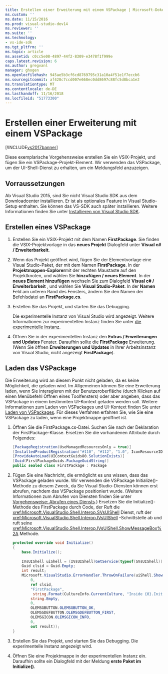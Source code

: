 ```yaml
---
title: Erstellen einer Erweiterung mit einem VSPackage | Microsoft-Dokumentation
ms.custom: ''
ms.date: 11/15/2016
ms.prod: visual-studio-dev14
ms.reviewer: ''
ms.suite: ''
ms.technology:
- vs-ide-sdk
ms.tgt_pltfrm: ''
ms.topic: article
ms.assetid: c0cc5e08-4897-44f2-8309-e3478f1f999e
caps.latest.revision: 6
ms.author: gregvanl
manager: ghogen
ms.openlocfilehash: 945ae5b3cf6cd8769795c31a10a4f51e1f7eccb6
ms.sourcegitcommit: af428c7ccd007e668ec0dd8697c88fc5d8bca1e2
ms.translationtype: MT
ms.contentlocale: de-DE
ms.lasthandoff: 11/16/2018
ms.locfileid: "51773300"
---
```

# <a name="creating-an-extension-with-a-vspackage"></a>Erstellen einer Erweiterung mit einem VSPackage
[!INCLUDE[vs2017banner](../includes/vs2017banner.md)]

Diese exemplarische Vorgehensweise erstellen Sie ein VSIX-Projekt, und fügen Sie ein VSPackage-Projekt-Element. Wir verwenden das VSPackage, um der UI-Shell-Dienst zu erhalten, um ein Meldungsfeld anzuzeigen.  
  
## <a name="prerequisites"></a>Vorraussetzungen  
 Ab Visual Studio 2015, sind Sie nicht Visual Studio SDK aus dem Downloadcenter installieren. Er ist als optionales Feature in Visual Studio-Setup enthalten. Sie können das VS-SDK auch später installieren. Weitere Informationen finden Sie unter [Installieren von Visual Studio SDK](../extensibility/installing-the-visual-studio-sdk.md).  
  
## <a name="creating-a-vspackage"></a>Erstellen eines VSPackage  
  
1.  Erstellen Sie ein VSIX-Projekt mit dem Namen **FirstPackage**. Sie finden die VSIX-Projektvorlage in das **neues Projekt** Dialogfeld unter **Visual c# / Erweiterbarkeit**.  
  
2.  Wenn das Projekt geöffnet wird, fügen Sie der Elementvorlage eine Visual Studio-Paket, der mit dem Namen **FirstPackage**. In der **Projektmappen-Explorer**mit der rechten Maustaste auf den Projektknoten, und wählen Sie **hinzufügen / neues Element**. In der **neues Element hinzufügen** wechseln Sie zum Dialogfeld **Visual c# / Erweiterbarkeit** , und wählen Sie **Visual Studio-Paket**. In der **Namen** Feld am unteren Rand des Fensters, ändern Sie den Namen der Befehlsdatei an **FirstPackage.cs**.  
  
3.  Erstellen Sie das Projekt, und starten Sie das Debugging.  
  
     Die experimentelle Instanz von Visual Studio wird angezeigt. Weitere Informationen zur experimentellen Instanz finden Sie unter [die experimentelle Instanz](../extensibility/the-experimental-instance.md).  
  
4.  Öffnen Sie in der experimentellen Instanz den **Extras / Erweiterungen und Updates** Fenster. Daraufhin sollte die **FirstPackage** Erweiterung. (Wenn Sie öffnen **Erweiterungen und Updates** in Ihrer Arbeitsinstanz von Visual Studio, nicht angezeigt **FirstPackage**).  
  
## <a name="loading-the-vspackage"></a>Laden das VSPackage  
 Die Erweiterung wird an diesem Punkt nicht geladen, da es keine Möglichkeit, die geladen wird. Im Allgemeinen können Sie eine Erweiterung laden, wenn Sie interagieren mit der Benutzeroberfläche (durch Klicken auf einen Menübefehl Öffnen eines Toolfensters) oder aber angeben, dass das VSPackage in einem bestimmten UI-Kontext geladen werden soll. Weitere Informationen zum Laden von VSPackages und UI-Kontext finden Sie unter [Laden von VSPackages](../extensibility/loading-vspackages.md). Für dieses Verfahren erfahren Sie, wie Sie eine VSPackage zu laden, wenn eine Projektmappe geöffnet ist.  
  
1.  Öffnen Sie die FirstPackage.cs-Datei. Suchen Sie nach der Deklaration der FirstPackage-Klasse. Ersetzen Sie die vorhandenen Attribute durch Folgendes:  
  
    ```csharp  
    [PackageRegistration(UseManagedResourcesOnly = true)]  
    [InstalledProductRegistration("#110", "#112", "1.0", IconResourceID = 400)] // Info on this package for Help/About  
    [ProvideAutoLoad(UIContextGuids80.SolutionExists)]  
    [Guid(FirstPackageGuids.PackageGuidString)]  
    public sealed class FirstPackage : Package  
    ```  
  
2.  Fügen Sie eine Nachricht, die ermöglicht es uns wissen, dass das VSPackage geladen wurde. Wir verwenden die VSPackage Initialize()-Methode zu diesem Zweck, da Sie Visual Studio-Diensten können erst abrufen, nachdem das VSPackage positioniert wurde. (Weitere Informationen zum Abrufen von Diensten finden Sie unter [Vorgehensweise: Abrufen eines Diensts](../extensibility/how-to-get-a-service.md).) Ersetzen Sie die Initialize()-Methode des FirstPackage durch Code, der Ruft die <xref:Microsoft.VisualStudio.Shell.Interop.SVsUIShell> Dienst, ruft der <xref:Microsoft.VisualStudio.Shell.Interop.IVsUIShell> -Schnittstelle ab und ruft seine <xref:Microsoft.VisualStudio.Shell.Interop.IVsUIShell.ShowMessageBox%2A> Methode.  
  
    ```csharp  
    protected override void Initialize()  
    {  
        base.Initialize();  
  
        IVsUIShell uiShell = (IVsUIShell)GetService(typeof(SVsUIShell));  
        Guid clsid = Guid.Empty;  
        int result;  
        Microsoft.VisualStudio.ErrorHandler.ThrowOnFailure(uiShell.ShowMessageBox(  
            0,  
            ref clsid,  
            "FirstPackage",  
             string.Format(CultureInfo.CurrentCulture, "Inside {0}.Initialize()", this.GetType().FullName),  
            string.Empty,  
            0,  
            OLEMSGBUTTON.OLEMSGBUTTON_OK,  
            OLEMSGDEFBUTTON.OLEMSGDEFBUTTON_FIRST,  
            OLEMSGICON.OLEMSGICON_INFO,  
            0,  
            out result));  
    }  
    ```  
  
3.  Erstellen Sie das Projekt, und starten Sie das Debugging. Die experimentelle Instanz angezeigt wird.  
  
4.  Öffnen Sie eine Projektmappe in der experimentellen Instanz ein. Daraufhin sollte ein Dialogfeld mit der Meldung **erste Paket im Initialize()**.

